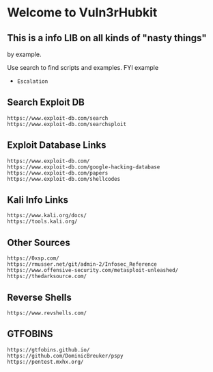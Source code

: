 # Welcome to Vuln3rHubkit


## This is a info LIB on all kinds of "nasty things" 
by example.

Use search to find scripts and examples. FYI example 

* `Escalation`


## Search Exploit DB 
    
    https://www.exploit-db.com/search
    https://www.exploit-db.com/searchsploit


## Exploit Database Links

    https://www.exploit-db.com/
    https://www.exploit-db.com/google-hacking-database
    https://www.exploit-db.com/papers
    https://www.exploit-db.com/shellcodes

## Kali Info Links

    https://www.kali.org/docs/
    https://tools.kali.org/


## Other Sources

    https://0xsp.com/
    https://rmusser.net/git/admin-2/Infosec_Reference
    https://www.offensive-security.com/metasploit-unleashed/
    https://thedarksource.com/

## Reverse Shells
    
    https://www.revshells.com/

## GTFOBINS

    https://gtfobins.github.io/
    https://github.com/DominicBreuker/pspy
    https://pentest.mxhx.org/

   
